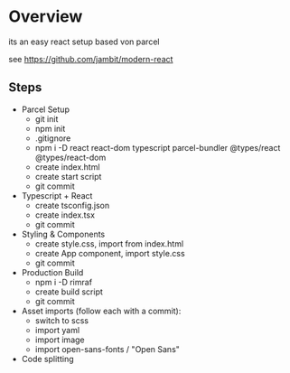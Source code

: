 # Overview
its an easy react setup based von parcel

see https://github.com/jambit/modern-react

## Steps 
- Parcel Setup
  - git init
  - npm init
  - .gitignore
  - npm i -D react react-dom typescript parcel-bundler @types/react @types/react-dom
  - create index.html
  - create start script
  - git commit
- Typescript + React
  - create tsconfig.json
  - create index.tsx
  - git commit
- Styling & Components
  - create style.css, import from index.html
  - create App component, import style.css
  - git commit
- Production Build
  - npm i -D rimraf
  - create build script
  - git commit
- Asset imports (follow each with a commit):
  - switch to scss
  - import yaml
  - import image
  - import open-sans-fonts / "Open Sans"
- Code splitting

